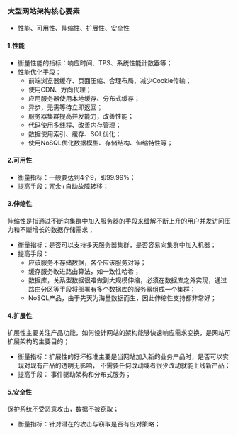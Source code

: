 ### 大型网站架构核心要素
 - 性能、可用性、伸缩性、扩展性、安全性
#### 1.性能
- 衡量性能的指标：响应时间、TPS、系统性能计数器等；
- 性能优化手段：
  - 前端浏览器缓存、页面压缩、合理布局、减少Cookie传输；
  - 使用CDN、方向代理；
  - 应用服务器使用本地缓存、分布式缓存；
  - 异步，无需等待立即返回；
  - 服务器集群提高并发能力，改善性能；
  - 代码使用多线程、改善内存管理；
  - 数据使用索引、缓存、SQL优化；
  - 使用NoSQL优化数据模型、存储结构、伸缩特性等；
#### 2.可用性
- 衡量指标：一般要达到4个9，即99.99%；
- 提高手段：冗余+自动故障转移；
#### 3.伸缩性
伸缩性是指通过不断向集群中加入服务器的手段来缓解不断上升的用户并发访问压力和不断增长的数据存储需求；
- 衡量指标：是否可以支持多天服务器集群，是否容易向集群中加入机器；
- 提高手段：
  - 应该服务不存储数据，各个应该服务对等；
  - 缓存服务改进路由算法，如一致性哈希；
  - 数据库，关系型数据很难做到大规模伸缩，必须在数据库之外实现，通过路由分区等手段将部署有多个数据库的服务器组成一个集群；
  - NoSQL产品，由于先天为海量数据而生，因此伸缩性支持都非常好；
#### 4.扩展性
扩展性主要关注产品功能，如何设计网站的架构能够快速响应需求变换，是网站可扩展架构的主要目的；
- 衡量指标：扩展性的好坏标准主要是当网站加入新的业务产品时，是否可以实现对现有产品的透明无影响，
不需要任何改动或者很少改动就能上线新产品；
- 提高手段： 事件驱动架构和分布式服务；
#### 5.安全性
保护系统不受恶意攻击，数据不被窃取；
- 衡量指标：针对潜在的攻击与窃取是否有应对策略；
